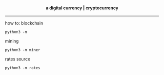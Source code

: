 <h4 align='center' blockchain
    <br>
    a digital currency | cryptocurrency
</h4>    
<hr>
how to: blockchain

```python3
python3 -m 
```
mining

```python3
python3 -m miner
```
rates source

```pyhton3
python3 -m rates
```
